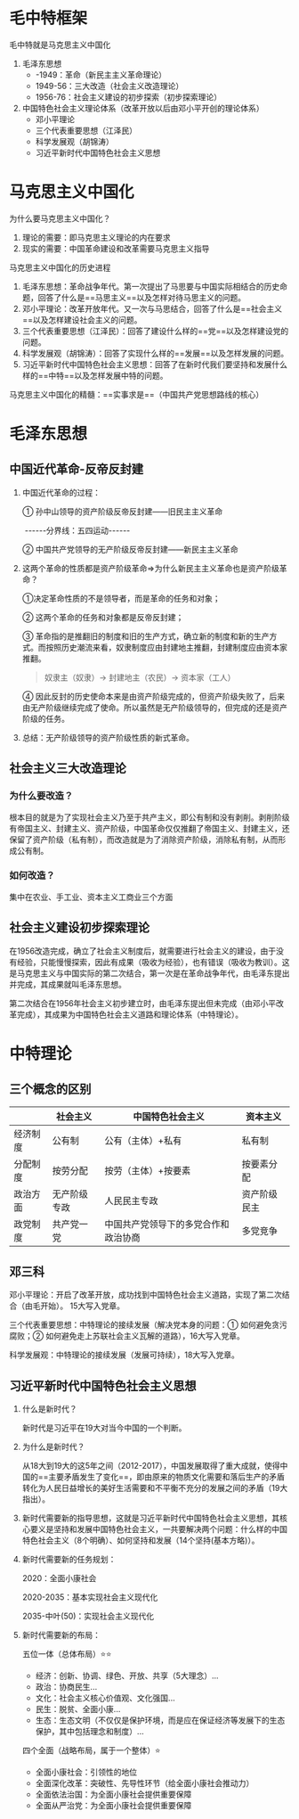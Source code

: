 # 毛中特框架

毛中特就是马克思主义中国化

1. 毛泽东思想
   - -1949：革命（新民主主义革命理论）
   - 1949-56：三大改造（社会主义改造理论）
   - 1956-76：社会主义建设的初步探索（初步探索理论）
2. 中国特色社会主义理论体系（改革开放以后由邓小平开创的理论体系）
   - 邓小平理论
   - 三个代表重要思想（江泽民）
   - 科学发展观（胡锦涛）
   - 习近平新时代中国特色社会主义思想

# 马克思主义中国化

为什么要马克思主义中国化？

1. 理论的需要：即马克思主义理论的内在要求
2. 现实的需要：中国革命建设和改革需要马克思主义指导

马克思主义中国化的历史进程

1. 毛泽东思想：革命战争年代。第一次提出了马思要与中国实际相结合的历史命题，回答了什么是==马思主义==以及怎样对待马思主义的问题。
2. 邓小平理论：改革开放年代。又一次与马思结合，回答了什么是==社会主义==以及怎样建设社会主义的问题。
3. 三个代表重要思想（江泽民）：回答了建设什么样的==党==以及怎样建设党的问题。
4. 科学发展观（胡锦涛）：回答了实现什么样的==发展==以及怎样发展的问题。
5. 习近平新时代中国特色社会主义思想：回答了在新时代我们要坚持和发展什么样的==中特==以及怎样发展中特的问题。

马克思主义中国化的精髓：==实事求是==（中国共产党思想路线的核心）

# 毛泽东思想

## 中国近代革命-反帝反封建

1. 中国近代革命的过程：

   ① 孙中山领导的资产阶级反帝反封建——旧民主主义革命

   ​	------分界线：五四运动------

   ② 中国共产党领导的无产阶级反帝反封建——新民主主义革命

2. 这两个革命的性质都是资产阶级革命=>为什么新民主主义革命也是资产阶级革命？

   ①决定革命性质的不是领导者，而是革命的任务和对象；

   ② 这两个革命的任务和对象都是反帝反封建；

   ③ 革命指的是推翻旧的制度和旧的生产方式，确立新的制度和新的生产方式。而按照历史潮流来看，奴隶制度应由封建地主推翻，封建制度应由资本家推翻。

   > 奴隶主（奴隶）-> 封建地主（农民）-> 资本家（工人）

   ④ 因此反封的历史使命本来是由资产阶级完成的，但资产阶级失败了，后来由无产阶级继续完成了使命。所以虽然是无产阶级领导的，但完成的还是资产阶级的任务。

3. 总结：无产阶级领导的资产阶级性质的新式革命。

## 社会主义三大改造理论

### 为什么要改造？

根本目的就是为了实现社会主义乃至于共产主义，即公有制和没有剥削。剥削阶级有帝国主义、封建主义、资产阶级，中国革命仅仅推翻了帝国主义、封建主义，还保留了资产阶级（私有制），而改造就是为了消除资产阶级，消除私有制，从而形成公有制。

### 如何改造？

集中在农业、手工业、资本主义工商业三个方面

## 社会主义建设初步探索理论

在1956改造完成，确立了社会主义制度后，就需要进行社会主义的建设，由于没有经验，只能慢慢探索，因此有成果（吸收为经验），也有错误（吸收为教训）。这是马克思主义与中国实际的第二次结合，第一次是在革命战争年代，由毛泽东提出并完成，其成果就叫毛泽东思想。

第二次结合在1956年社会主义初步建立时，由毛泽东提出但未完成（由邓小平改革完成），其成果为中国特色社会主义道路和理论体系（中特理论）。

# 中特理论

## 三个概念的区别

|          | 社会主义     | 中国特色社会主义                     | 资本主义     |
| -------- | ------------ | ------------------------------------ | ------------ |
| 经济制度 | 公有制       | 公有（主体）+私有                    | 私有制       |
| 分配制度 | 按劳分配     | 按劳（主体）+按要素                  | 按要素分配   |
| 政治方面 | 无产阶级专政 | 人民民主专政                         | 资产阶级民主 |
| 政党制度 | 共产党一党   | 中国共产党领导下的多党合作和政治协商 | 多党竞争     |

## 邓三科

邓小平理论：开启了改革开放，成功找到中国特色社会主义道路，实现了第二次结合（由毛开始）。 15大写入党章。

三个代表重要思想：中特理论的接续发展（解决党本身的问题：① 如何避免贪污腐败；② 如何避免走上苏联社会主义瓦解的道路），16大写入党章。

科学发展观：中特理论的接续发展（发展可持续），18大写入党章。

## 习近平新时代中国特色社会主义思想

1. 什么是新时代？

   新时代是习近平在19大对当今中国的一个判断。

2. 为什么是新时代？

   从18大到19大的这5年之间（2012-2017），中国发展取得了重大成就，使得中国的==主要矛盾发生了变化==，即由原来的物质文化需要和落后生产的矛盾转化为人民日益增长的美好生活需要和不平衡不充分的发展之间的矛盾（19大指出）。

3. 新时代需要新的指导思想，这就是习近平新时代中国特色社会主义思想，其核心要义是坚持和发展中国特色社会主义，一共要解决两个问题：什么样的中国特色社会主义（8个明确）、如何坚持和发展（14个坚持(基本方略)）。

4. 新时代需要新的任务规划：

   2020：全面小康社会

   2020-2035：基本实现社会主义现代化

   2035-中叶(50)：实现社会主义现代化

5. 新时代需要新的布局：

   五位一体（总体布局）⭐⭐

   - 经济：创新、协调、绿色、开放、共享（5大理念）...
   - 政治：协商民生...
   - 文化：社会主义核心价值观、文化强国...
   - 民生：脱贫、全面小康...
   - 生态：生态文明（不仅仅是保护环境，而是应在保证经济等发展下的生态保护，其中包括理念和制度）...

   四个全面（战略布局，属于一个整体）⭐

   - 全面小康社会：引领性的地位
   - 全面深化改革：突破性、先导性环节（给全面小康社会推动力）
   - 全面依法治国：为全面小康社会提供重要保障
   - 全面从严治党：为全面小康社会提供重要保障

